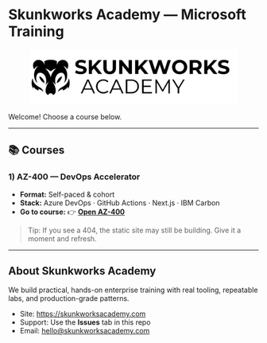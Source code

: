 ﻿# Skunkworks Academy — Microsoft Training

<p align="center">
  <img src="https://raw.githubusercontent.com/skunkworks-academy/media/refs/heads/main/logo-wide-black.png" alt="Skunkworks Academy" width="420" />
</p>

Welcome! Choose a course below.

---

## 📚 Courses

### 1) AZ-400 — DevOps Accelerator
- **Format:** Self-paced & cohort
- **Stack:** Azure DevOps · GitHub Actions · Next.js · IBM Carbon
- **Go to course:** 👉 **[Open AZ-400](./AZ-400/)**

> Tip: If you see a 404, the static site may still be building. Give it a moment and refresh.

---

## About Skunkworks Academy
We build practical, hands-on enterprise training with real tooling, repeatable labs, and production-grade patterns.

- Site: <https://skunkworksacademy.com>
- Support: Use the **Issues** tab in this repo
- Email: hello@skunkworksacademy.com
